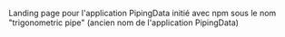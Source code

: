 Landing page pour l'application PipingData initié avec npm sous le nom "trigonometric pipe" (ancien nom de l'application PipingData)



